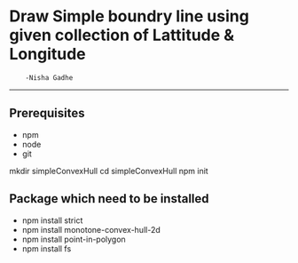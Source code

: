 # Draw Simple boundry line using given collection of Lattitude & Longitude

		-Nisha Gadhe
<hr/>


			  
## Prerequisites
 - npm
 - node
 - git


 mkdir simpleConvexHull
 cd simpleConvexHull
 npm init


## Package which need to be installed
 
 - npm install strict
 - npm install monotone-convex-hull-2d
 - npm install point-in-polygon
 - npm install fs


 

